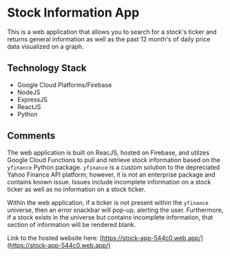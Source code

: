 # Stock Information App

This is a web application that allows you to search for a stock's ticker and returns general information as well as the past 12 month's of daily price data visualized on a graph.

## Technology Stack

- Google Cloud Platforms/Firebase
- NodeJS
- ExpressJS
- ReactJS
- Python

## Comments

The web application is built on ReacJS, hosted on Firebase, and utilzes Google Cloud Functions to pull and retrieve stock information based on the `yfinance` Python package. `yfinance` is a custom solution to the depreciated Yahoo Finance API platform; however, it is not an enterprise package and contains known issue. Issues include incomplete information on a stock ticker as well as no information on a stock ticker.

Within the web application, if a ticker is not present within the `yfinance` universe, then an error snackbar will pop-up, alerting the user. Furthermore, if a stock exists in the universe but contains incomplete information, that section of information will be rendered blank.

Link to the hosted website here: [https://stock-app-544c0.web.app/](https://stock-app-544c0.web.app/)
